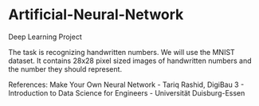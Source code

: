 # Artificial-Neural-Network
Deep Learning Project

The task is recognizing handwritten numbers. 
We will use the MNIST dataset. It contains 28x28 pixel sized images of handwritten numbers and the number they should represent.

References: Make Your Own Neural Network - Tariq Rashid,
            DigiBau 3 - Introduction to Data Science for Engineers - Universität Duisburg-Essen
